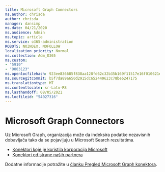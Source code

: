 ```yaml
---
title: Microsoft Graph Connectors
ms.author: chrisda
author: chrisda
manager: dansimp
ms.date: 04/21/2020
ms.audience: Admin
ms.topic: article
ms.service: o365-administration
ROBOTS: NOINDEX, NOFOLLOW
localization_priority: Normal
ms.collection: Adm_O365
ms.custom:
- "5910"
- "9003123"
ms.openlocfilehash: 923ee836685f838aa128fd62c32b35b169f11517e16f010621e96a88a3b00afd
ms.sourcegitcommit: b5f7da89a650d2915dc652449623c78be6247175
ms.translationtype: MT
ms.contentlocale: sr-Latn-RS
ms.lasthandoff: 08/05/2021
ms.locfileid: "54027316"
---
```

# <a name="microsoft-graph-connectors"></a>Microsoft Graph Connectors

Uz Microsoft Graph, organizacija može da indeksira podatke nezavisnih dobavljača tako da se pojavljuju u Microsoft Search rezultatima.

- [Konektori koje je koristila korporacija Microsoft](https://docs.microsoft.com/microsoftsearch/connectors-gallery#Microsoft)
- [Konektori od strane naših partnera](https://docs.microsoft.com/microsoftsearch/connectors-gallery#Partners)

Dodatne informacije potražite u [članku Pregled Microsoft Graph konektora](https://docs.microsoft.com/microsoftsearch/connectors-overview).
